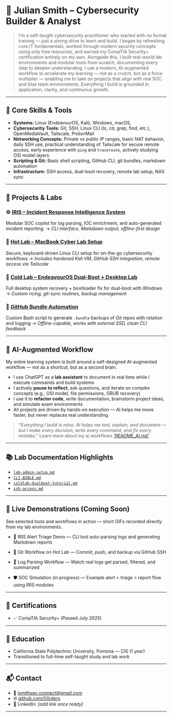 # 🧠 Julian Smith – Cybersecurity Builder & Analyst

> I'm a self-taught cybersecurity practitioner who started with no formal training — just a strong drive to learn and build. I began by refreshing core IT fundamentals, worked through modern security concepts using only free resources, and earned my CompTIA Security+ certification entirely on my own. Alongside this, I built real-world lab environments and modular tools from scratch, documenting every step to deepen understanding. I use a modern, AI-augmented workflow to accelerate my learning — not as a crutch, but as a force multiplier — enabling me to take on projects that align with real SOC and blue team environments. Everything I build is grounded in application, clarity, and continuous growth.

---

## 🔧 Core Skills & Tools

* **Systems:** Linux (EndeavourOS, Kali), Windows, macOS, 
* **Cybersecurity Tools:** Git, SSH, Linux CLI (ls, cd, grep, find, etc.), OpenMediaVault, Tailscale, ProtonMail
* **Networking Concepts:** Private vs public IP ranges, basic NAT behavior, daily SSH use, practical understanding of Tailscale for secure remote access, early experience with `ping` and `traceroute`, actively studying OSI model layers
* **Scripting & Git:** Basic shell scripting, GitHub CLI, git bundles, markdown automation
* **Infrastructure:** SSH access, dual-boot recovery, remote lab setup, NAS sync

---

## 🚀 Projects & Labs

### ⚙️ [IRIS – Incident Response Intelligence System](https://github.com/00rders/iris)

Modular SOC copilot for log parsing, IOC enrichment, and auto-generated incident reporting.
→ *CLI interface, Markdown output, offline-first design*

### 🧪 [Hot Lab – MacBook Cyber Lab Setup](https://github.com/00rders/cybersec-lab-notes/blob/main/projects/HOT_LAB/hotlab-CLI-config.md)

Secure, keyboard-driven Linux CLI setup for on-the-go cybersecurity workflows
→ *Includes hardened Kali VM, GitHub SSH integration, remote access via Tailscale*

### 🧊 [Cold Lab – EndeavourOS Dual-Boot + Desktop Lab](https://github.com/00rders/cybersec-lab-notes/blob/main/projects/COLD-LAB/coldlab-dualboot-tutorial.md)

Full desktop system recovery + bootloader fix for dual-boot with Windows
→ *Custom ricing, git-sync routines, backup management*

### 💾 [GitHub Bundle Automation](https://github.com/00rders/automation-and-tools)

Custom Bash script to generate `.bundle` backups of Git repos with rotation and logging
→ *Offline-capable, works with external SSD, clean CLI feedback*

---

## 🧠 AI-Augmented Workflow

My entire learning system is built around a self-designed AI-augmented workflow — not as a shortcut, but as a second brain.

* I use ChatGPT as a **lab assistant** to document in real time while I execute commands and build systems
* I actively **pause to reflect**, ask questions, and iterate on complex concepts (e.g., OSI model, file permissions, GRUB recovery)
* I use it to **refactor code**, write documentation, brainstorm project ideas, and simulate exam environments
* All projects are driven by hands-on execution — AI helps me move faster, but never replaces real understanding

> *“Everything I build is mine. AI helps me test, explain, and document — but I make every decision, write every command, and fix every mistake.”*
> Learn more about my ai workflows ['README_AI.md']()
---

## 📚 Lab Documentation Highlights

* [`lab-admin-setup.md`](./PERSONAL_STUDY/PROJECTS/macbook-hot-lab/lab-admin-setup.md)
* [`CLI-BIBLE.md`](./PERSONAL_STUDY/FOUNDER_MANUAL/CLI-BIBLE.md)
* [`coldlab-dualboot-tutorial.md`](./projects/COLD-LAB/coldlab-dualboot-tutorial.md)
* [`ssh-access.md`](./projects/HOT_LAB/ssh-access.md)

---
## 🎥 Live Demonstrations (Coming Soon)
See selected tools and workflows in action — short GIFs recorded directly from my lab environments.

- 🧠 IRIS Alert Triage Demo — CLI tool auto-parsing logs and generating Markdown reports

- 🧪 Git Workflow on Hot Lab — Commit, push, and backup via GitHub SSH

- 🧾 Log Parsing Workflow — Watch real logs get parsed, filtered, and summarized

- 🛡️ SOC Simulation (in progress) — Example alert > triage > report flow using IRIS modules

---
## 📜 Certifications

* ✅ CompTIA Security+ (Passed July 2025)

---

## 🧭 Education

* California State Polytechnic University, Pomona — CIS (1 year)
* Transitioned to full-time self-taught study and lab work

---

## 📬 Contact

* 📧 [jsmithsec.connect@gmail.com](mailto:jsmithsec.connect@gmail.com)
* 🌐 [github.com/00rders](https://github.com/00rders)
* 🔗 LinkedIn: *\[add link once ready]*

---
